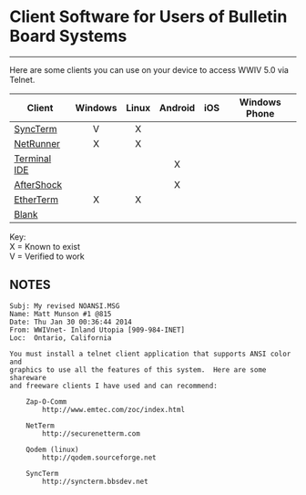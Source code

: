# Client Software for Users of Bulletin Board Systems
***

Here are some clients you can use on your device to access WWIV 5.0 via Telnet.

Client | Windows | Linux | Android | iOS | Windows Phone
------ | :-----: | :---: | :-----: | :-: | :-----------:
[SyncTerm](http://www.syncterm.net/) | V | X |  |  |
[NetRunner](http://mysticbbs.com/downloads.html) | X | X |  |  |
[Terminal IDE](https://play.google.com/store/apps/details?id=com.spartacusrex.spartacuside) |  |  | X |  |
[AfterShock](https://play.google.com/store/apps/details?id=com.asvcorp.aftershock) |  |  | X |  |
[EtherTerm](https://github.com/M-griffin/EtherTerm) | X | X |  |  |
[Blank]() |  |  |  |  |


Key:  
X = Known to exist  
V = Verified to work  

## NOTES

```
Subj: My revised NOANSI.MSG
Name: Matt Munson #1 @815
Date: Thu Jan 30 00:36:44 2014
From: WWIVnet- Inland Utopia [909-984-INET]
Loc:  Ontario, California 

You must install a telnet client application that supports ANSI color and
graphics to use all the features of this system.  Here are some shareware
and freeware clients I have used and can recommend:

    Zap-O-Comm
        http://www.emtec.com/zoc/index.html

    NetTerm
        http://securenetterm.com

    Qodem (linux)
        http://qodem.sourceforge.net

    SyncTerm
        http://syncterm.bbsdev.net
```